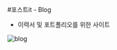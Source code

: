 #포스트it - Blog

- 이력서 및 포트폴리오를 위한 사이트


![blog](https://user-images.githubusercontent.com/67350653/101283235-7ea64e00-381c-11eb-895b-4f1f966fdec7.PNG)

